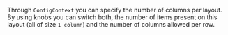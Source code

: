Through `ConfigContext` you can specify the number of columns per layout. By using knobs you can switch both, the number of items present on this layout (all of size `1 column`) and the number of columns allowed per row.
